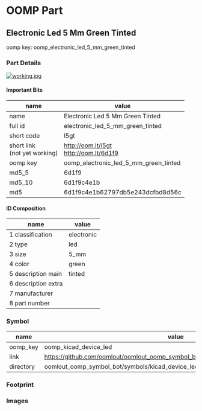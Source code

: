 # OOMP Part  
## Electronic Led 5 Mm Green Tinted  
  
oomp key: oomp_electronic_led_5_mm_green_tinted  
  
### Part Details  
  
[![working.jpg](working_600.jpg)](working.jpg)  
  
#### Important Bits  
| name | value | 
| --- | --- | 
| name | Electronic Led 5 Mm Green Tinted | 
| full id | electronic_led_5_mm_green_tinted | 
| short code | l5gt | 
| short link<br>(not yet working) | http://oom.lt/l5gt<br>http://oom.lt/6d1f9 | 
| oomp key | oomp_electronic_led_5_mm_green_tinted | 
| md5_5 | 6d1f9 | 
| md5_10 | 6d1f9c4e1b | 
| md5 | 6d1f9c4e1b62797db5e243dcfbd8d56c | 
#### ID Composition  
| name | value | 
| --- | --- | 
| 1 classification | electronic | 
| 2 type | led | 
| 3 size | 5_mm | 
| 4 color | green | 
| 5 description main | tinted | 
| 6 description extra |  | 
| 7 manufacturer |  | 
| 8 part number |  | 
### Symbol  
| name | value | 
| --- | --- | 
| oomp_key | oomp_kicad_device_led | 
| link | https://github.com/oomlout/oomlout_oomp_symbol_bot/tree/main/symbols/kicad_device_led | 
| directory | oomlout_oomp_symbol_bot/symbols/kicad_device_led//working/working.kicad_sym | 
### Footprint  
### Images  

